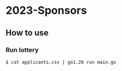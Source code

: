 # 2023-Sponsors

## How to use

### Run lottery

```sh
$ cat applicants.csv | go1.20 run main.go
```

